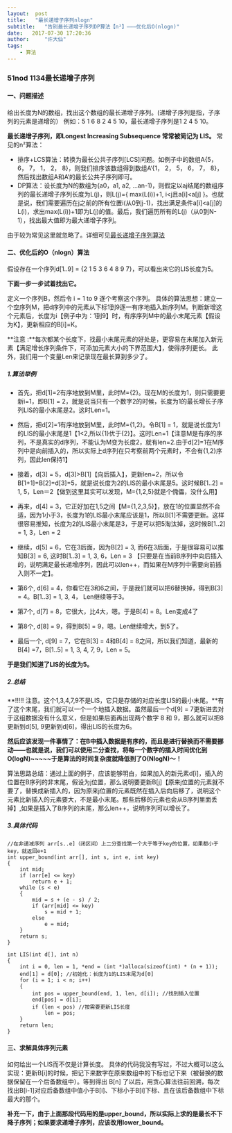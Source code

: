 ```yaml
---
layout:	 post
title:	 "最长递增子序列nlogn"
subtitle: 	"告别最长递增子序列DP算法【n²】———优化后O(nlogn)"
date: 	2017-07-30 17:20:36
author:     "许大仙"
tags:
	- 算法
---
```




###  51nod 1134最长递增子序列

#### 一、问题描述

给出长度为N的数组，找出这个数组的最长递增子序列。(递增子序列是指，子序列的元素是递增的）
例如：5 1 6 8 2 4 5 10，最长递增子序列是1 2 4 5 10。

**最长递增子序列，即Longest Increasing Subsequence 常常被简记为 LIS。**
常见的n²算法：

- 排序+LCS算法：转换为最长公共子序列[LCS]问题。如例子中的数组A{5，6， 7， 1， 2， 8}，则我们排序该数组得到数组A‘{1， 2， 5， 6， 7， 8}，然后找出数组A和A’的最长公共子序列即可。
- DP算法：设长度为N的数组为{a0，a1, a2, ...an-1)，则假定以aj结尾的数组序列的最长递增子序列长度为L(j)，则L(j)={ max(L(i))+1, i<j且a[i]<a[j] }。也就是说，我们需要遍历在j之前的所有位置i(从0到j-1)，找出满足条件a[i]<a[j]的L(i)，求出max(L(i))+1即为L(j)的值。最后，我们遍历所有的L(j)（从0到N-1），找出最大值即为最大递增子序列。

由于较为常见这里就忽略了。详细可见[最长递增子序列算法](http://qiemengdao.iteye.com/blog/1660229)

#### 二、优化后的O（nlogn）算法

假设存在一个序列d[1..9] = {2 1 5 3 6 4 8 9 7}，可以看出来它的LIS长度为5。

**下面一步一步试着找出它。**

定义一个序列B，然后令 i = 1 to 9 逐个考察这个序列。
具体的算法思想：建立一个空序列M，把d序列中的元素从下标1到9逐一有序地插入新序列M。判断新增这个元素后，长度为i【例子中为：1到9】时，有序序列M中的最小末尾元素【假设为K】，更新相应的B[i]=K。

**注意 :**每次都某个长度下，找最小末尾元素的好处是，更容易在末尾加入新元素【满足增长序列条件下，可添加元素大小的下界范围大】，使得序列更长。
此外，我们用一个变量Len来记录现在最长算到多少了。

##### 1.算法举例



- 首先，把d[1]=2有序地放到M里，此时M={2}。现在M的长度为1，则只需要更新i=1，即B[1] = 2，就是说当只有一个数字2的时候，长度为1的最长增长子序列LIS的最小末尾是2。这时Len=1。



- 然后，把d[2]=1有序地放到M里，此时M={1,2}。令B[1] = 1，就是说长度为1的LIS的最小末尾是1【1<2,所以{1}优于{2}】。这时Len=1【注意M是有序的序列，不是真实的d序列，不能认为M变为长度2，就有len=2.由于d[2]=1在M序列中是向前插入的，所以实际上d序列在只考察前两个元素时，不会有{1,2}序列，因此len保持1】



- 接着，d[3] = 5，d[3]>B[1]【向后插入】，更新len=2，所以令B[1+1]=B[2]=d[3]=5，就是说长度为2的LIS的最小末尾是5。这时候B[1..2] = 1, 5，Len＝2【做到这里其实可以发现，M={1,2,5}就是个傀儡，没什么用】



- 再来，d[4] = 3，它正好加在1,5之间【M={1,2,3,5}】，放在1的位置显然不合适，因为1小于3，长度为1的LIS最小末尾应该是1，所以B[1]不需要更新。这样很容易推知，长度为2的LIS最小末尾是3，于是可以把5淘汰掉，这时候B[1..2] = 1, 3，Len = 2



- 继续，d[5] = 6，它在3后面，因为B[2] = 3, 而6在3后面，于是很容易可以推知B[3] = 6, 这时B[1..3] = 1, 3, 6，Len = 3 【只要是在当前B序列中向后插入的，说明满足最长递增序列，因此可以len++，而如果在M序列中需要向前插入则不一定】。




- 第6个, d[6] = 4，你看它在3和6之间，于是我们就可以把6替换掉，得到B[3] = 4。B[1..3] = 1, 3, 4， Len继续等于3。



- 第7个, d[7] = 8，它很大，比4大，嗯。于是B[4] = 8。Len变成4了



- 第8个, d[8] = 9，得到B[5] = 9，嗯。Len继续增大，到5了。



- 最后一个, d[9] = 7，它在B[3] = 4和B[4] = 8之间，所以我们知道，最新的B[4] =7，B[1..5] = 1, 3, 4, 7, 9，Len = 5。

**于是我们知道了LIS的长度为5。**

##### 2.总结

**!!!!! 注意。这个1,3,4,7,9不是LIS，它只是存储的对应长度LIS的最小末尾。**有了这个末尾，我们就可以一个一个地插入数据。虽然最后一个d[9] = 7更新进去对于这组数据没有什么意义，但是如果后面再出现两个数字 8 和 9，那么就可以把8更新到d[5], 9更新到d[6]，得出LIS的长度为6。

**然后应该发现一件事情了：在B中插入数据是有序的，而且是进行替换而不需要挪动——也就是说，我们可以使用二分查找，将每一个数字的插入时间优化到O(logN)~~~~~于是算法的时间复杂度就降低到了O(NlogN)～！**

算法思路总结：通过上面的例子，应该能够明白，如果加入的新元素d[i]，插入的位置在B序列的非末尾，假设为j位置，那么说明要更新B[j]【原来j位置的元素就不要了，替换成新插入的，因为原来j位置的元素既然在插入后向后移了，说明这个元素比新插入的元素要大，不是最小末尾。那些后移的元素也会从B序列里面丢掉】,如果是插入了B序列的末尾，那么len++，说明序列可以增长了。

##### 3.具体代码

	//在非递减序列 arr[s..e]（闭区间）上二分查找第一个大于等于key的位置，如果都小于key，就返回e+1
	int upper_bound(int arr[], int s, int e, int key)
	{
	    int mid;
	    if (arr[e] <= key)
	        return e + 1;
	    while (s < e)
	    {
	        mid = s + (e - s) / 2;
	        if (arr[mid] <= key)
	            s = mid + 1;
	        else
	            e = mid;
	    }
	    return s;
	}
	
	int LIS(int d[], int n)
	{
	    int i = 0, len = 1, *end = (int *)alloca(sizeof(int) * (n + 1));
	    end[1] = d[0]; //初始化：长度为1的LIS末尾为d[0]
	    for (i = 1; i < n; i++)
	    {
	        int pos = upper_bound(end, 1, len, d[i]); //找到插入位置
	        end[pos] = d[i];
	        if (len < pos) //按需要更新LIS长度
	            len = pos;
	    }
	    return len;
	}

#### 三、求解具体序列元素

如何给出一个LIS而不仅是计算长度。
具体的代码我没有写过，不过大概可以这么实现：更新B[i]的时候，把记下来数字在原来数组中的下标也记下来（被替换的数据保留在一个后备数组中）。等到得出 B[n] 了以后，用贪心算法往前回溯，每次找出B[i-1]对应后备数组中值小于B[i]、下标小于B[i]下标、且在该后备数组中下标最大的那个。


**补充一下，由于上面那段代码用的是upper_bound，所以实际上求的是最长不下降子序列；如果要求递增子序列，应该改用lower_bound。**